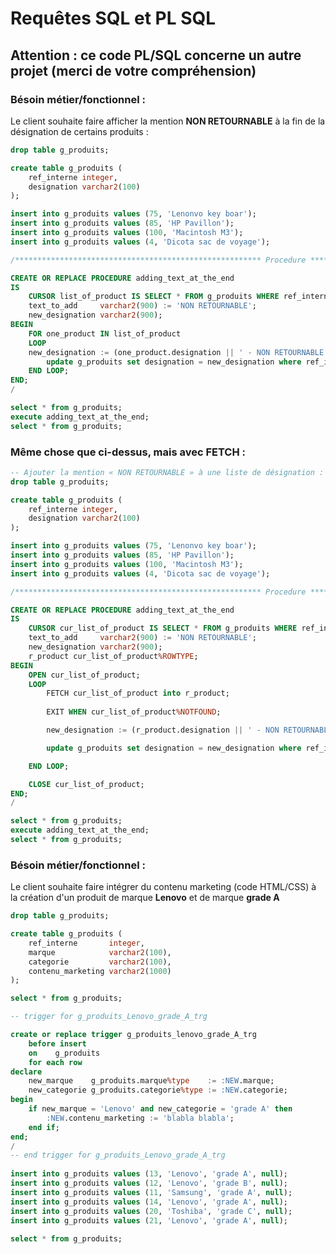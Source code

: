 # Requêtes SQL et PL SQL

<!-- requête de base : CRUD pour chaque entité -->

<!-- Création des entités -->

<!-- Insertion des données -->

## Attention : ce code PL/SQL concerne un autre projet (merci de votre compréhension)

### Bésoin métier/fonctionnel :
Le client souhaite faire afficher la mention __NON RETOURNABLE__ à la fin de la désignation de certains produits :

```sql
drop table g_produits;

create table g_produits (
    ref_interne integer,
    designation varchar2(100)
);

insert into g_produits values (75, 'Lenonvo key boar');
insert into g_produits values (85, 'HP Pavillon');
insert into g_produits values (100, 'Macintosh M3');
insert into g_produits values (4, 'Dicota sac de voyage');

/******************************************************* Procedure *********************************************************/

CREATE OR REPLACE PROCEDURE adding_text_at_the_end
IS
	CURSOR list_of_product IS SELECT * FROM g_produits WHERE ref_interne in (75, 100);
	text_to_add     varchar2(900) := 'NON RETOURNABLE';
	new_designation varchar2(900);
BEGIN
    FOR one_product IN list_of_product
    LOOP
	new_designation := (one_product.designation || ' - NON RETOURNABLE');
        update g_produits set designation = new_designation where ref_interne = one_product.ref_interne;
    END LOOP;
END;
/

select * from g_produits;
execute adding_text_at_the_end;
select * from g_produits;
```

### Même chose que ci-dessus, mais avec FETCH :

```sql
-- Ajouter la mention « NON RETOURNABLE » à une liste de désignation :
drop table g_produits;

create table g_produits (
    ref_interne integer,
    designation varchar2(100)
);

insert into g_produits values (75, 'Lenonvo key boar');
insert into g_produits values (85, 'HP Pavillon');
insert into g_produits values (100, 'Macintosh M3');
insert into g_produits values (4, 'Dicota sac de voyage');

/******************************************************* Procedure *********************************************************/

CREATE OR REPLACE PROCEDURE adding_text_at_the_end
IS
	CURSOR cur_list_of_product IS SELECT * FROM g_produits WHERE ref_interne in (85, 4);
	text_to_add     varchar2(900) := 'NON RETOURNABLE';
	new_designation varchar2(900);
	r_product cur_list_of_product%ROWTYPE;
BEGIN
    OPEN cur_list_of_product;
	LOOP
        FETCH cur_list_of_product into r_product;
		
		EXIT WHEN cur_list_of_product%NOTFOUND;

		new_designation := (r_product.designation || ' - NON RETOURNABLE');

		update g_produits set designation = new_designation where ref_interne = r_product.ref_interne;

    END LOOP;

	CLOSE cur_list_of_product;
END;
/

select * from g_produits;
execute adding_text_at_the_end;
select * from g_produits;
```

### Bésoin métier/fonctionnel :
Le client souhaite faire intégrer du contenu marketing (code HTML/CSS) à la création d'un produit de marque __Lenovo__ et de marque __grade A__

```sql
drop table g_produits;

create table g_produits (
    ref_interne       integer,
    marque            varchar2(100),
    categorie         varchar2(100),
    contenu_marketing varchar2(1000)
);

select * from g_produits;

-- trigger for g_produits_Lenovo_grade_A_trg

create or replace trigger g_produits_lenovo_grade_A_trg
	before insert 
    on    g_produits
    for each row
declare
    new_marque    g_produits.marque%type    := :NEW.marque;
	new_categorie g_produits.categorie%type := :NEW.categorie;
begin
    if new_marque = 'Lenovo' and new_categorie = 'grade A' then
    	:NEW.contenu_marketing := 'blabla blabla';
	end if;
end;
/
-- end trigger for g_produits_Lenovo_grade_A_trg
    
insert into g_produits values (13, 'Lenovo', 'grade A', null);
insert into g_produits values (12, 'Lenovo', 'grade B', null);
insert into g_produits values (11, 'Samsung', 'grade A', null);
insert into g_produits values (14, 'Lenovo', 'grade A', null);
insert into g_produits values (20, 'Toshiba', 'grade C', null);
insert into g_produits values (21, 'Lenovo', 'grade A', null);
    
select * from g_produits;
```
